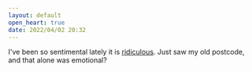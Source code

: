 ```yaml
---
layout: default
open_heart: true
date: 2022/04/02 20:32
---
```


I've been so sentimental lately it is [ridiculous](https://www.youtube.com/watch?v=bZvDHyEmTKk). Just saw my old postcode, and that alone was emotional?
